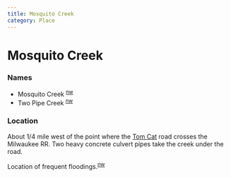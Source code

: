 ```yaml
---
title: Mosquito Creek
category: Place
---
```

# Mosquito Creek
### Names

- Mosquito Creek <sup>[nw][]</sup>
- Two Pipe Creek <sup>[nw][]</sup>

### Location

About 1/4 mile west of the point where the [Tom Cat](/Machine/Tomcat) road crosses the Milwaukee RR. Two heavy concrete culvert pipes take the creek under the road.

Location of frequent floodings.<sup>[nw][]</sup>


[nw]: Names-Walt "Meany Names by Walter Little, 1984"
